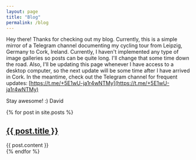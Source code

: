 ```yaml
---
layout: page
title: "Blog"
permalink: /blog
---
```


Hey there! Thanks for checking out my blog. Currently, this is a simple mirror of a Telegram channel documenting my cycling tour from Leipzig, Germany to Cork, Ireland. Currently, I haven't implemented any type of image galleries so posts can be quite long. I'll change that some time down the road.
Also, I'll be updating this page whenever I have access to a desktop computer, so the next update will be some time after I have arrived in Cork.
In the meantime, check out the Telegram channel for frequent updates: [https://t.me/+5E1wU-ja1r4wNTMy](https://t.me/+5E1wU-ja1r4wNTMy)

Stay awesome! :)
David

{% for post in site.posts %}
  <article>
    <h2>
      <a href="{{ post.url }}">
        {{ post.title }}
      </a>
    </h2>
    <!--<time datetime="{{ post.date | date: "%Y-%m-%d" }}">{{ post.date | date_to_long_string }}</time>-->
    {{ post.content }}
  </article>
{% endfor %}
